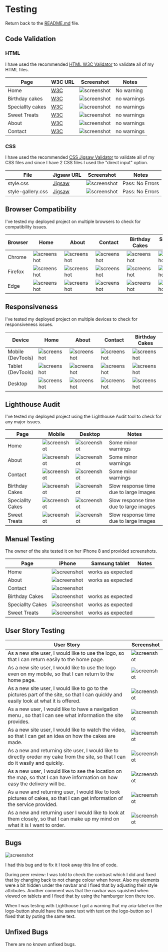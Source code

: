 # Testing

Return back to the [README.md](README.md) file.

## Code Validation

### HTML

I have used the recommended [HTML W3C Validator](https://validator.w3.org) to validate all of my HTML files.


| Page | W3C URL | Screenshot | Notes |
| --- | --- | --- | --- |
| Home | [W3C](https://validator.w3.org/nu/?doc=https%3A%2F%2FEfthymiaKakoulidou.github.io%2Fcakes-by-kg%2Findex.html) | ![screenshot](documentation/html-validation-home.JPG) | No warning |
| Birthday cakes | [W3C](https://validator.w3.org/nu/?doc=https%3A%2F%2FEfthymiaKakoulidou.github.io%2Fcakes-by-kg%2Fbirthday-cakes.html) | ![screenshot](documentation/html-validation-birthday-cakes.JPG) | no warnings|
| Speciallty cakes | [W3C](https://validator.w3.org/nu/?doc=https%3A%2F%2FEfthymiaKakoulidou.github.io%2Fcakes-by-kg%2Fspeciallty-cakes.html) | ![screenshot](documentation/html-validation-birthday-cakes.JPG) | no warnings|
| Sweet Treats | [W3C](https://validator.w3.org/nu/?doc=https%3A%2F%2FEfthymiaKakoulidou.github.io%2Fcakes-by-kg%2Fsweet-treats.html) | ![screenshot](documentation/html-validation-birthday-cakes.JPG) | no warnings|
| About | [W3C](https://validator.w3.org/nu/?doc=https%3A%2F%2FEfthymiaKakoulidou.github.io%2Fcakes-by-kg%2Fabout.html) | ![screenshot](documentation/html-validation-birthday-cakes.JPG) | no warnings|
| Contact | [W3C](https://validator.w3.org/nu/?doc=https%3A%2F%2FEfthymiaKakoulidou.github.io%2Fcakes-by-kg%2Fcontact.html) | ![screenshot](documentation/html-validation-contact.JPG) | no warnings |

### CSS

I have used the recommended [CSS Jigsaw Validator](https://jigsaw.w3.org/css-validator) to validate all of my CSS files and since I have 2 CSS files I used the "direct input" option.

| File | Jigsaw URL | Screenshot | Notes |
| --- | --- | --- | --- |
| style.css | [Jigsaw](https://jigsaw.w3.org/css-validator/validator?uri=https%3A%2F%2FEfthymiaKakoulidou.github.io%2Fcakes-by-kg) | ![screenshot](documentation/css-validation-style.JPG) | Pass: No Errors |
| style-gallery.css | [Jigsaw](https://jigsaw.w3.org/css-validator/validator?uri=https%3A%2F%2FEfthymiaKakoulidou.github.io%2Fcakes-by-kg) | ![screenshot](documentation/css-validation-style.JPG) | Pass: No Errors |


## Browser Compatibility

I've tested my deployed project on multiple browsers to check for compatibility issues.

| Browser | Home | About | Contact | Birthday Cakes | Speciallty Cakes | Sweet Treats |
| --- | --- | --- | --- | --- | --- | --- |
| Chrome | ![screenshot](documentation/browser-chrome-home.JPG) | ![screenshot](documentation/browser-chrome-about.JPG) | ![screenshot](documentation/browser-chrome-contact.JPG) | ![screenshot](documentation/browser-chrome-birthday-cakes.JPG)| ![screenshot](documentation/browser-chrome-speciallty-cakes.JPG) | ![screenshot](documentation/browser-chrome-sweet-treats.JPG) | Works as expected |
| Firefox | ![screenshot](documentation/browser-firefox-home.JPG) | ![screenshot](documentation/browser-firefox-about.JPG) | ![screenshot](documentation/browser-firefox-contact.JPG) | ![screenshot](documentation/browser-firefox-birthday-cakes.JPG) | ![screenshot](documentation/browser-firefox-speciallty-cakes.JPG) | ![screenshot](documentation/browser-firefox-sweet-treats.JPG) | Works as expected |
| Edge | ![screenshot](documentation/browser-edge-home.JPG) | ![screenshot](documentation/browser-edge-about.JPG) | ![screenshot](documentation/browser-edge-contact.JPG) | ![screenshot](documentation/browser-edge-birthday-cakes.JPG) | ![screenshot](documentation/browser-edge-speciallty-cakes.JPG) | ![screenshot](documentation/browser-edge-sweet-treats.JPG) | Works as expected |


## Responsiveness

I've tested my deployed project on multiple devices to check for responsiveness issues.

| Device | Home | About | Contact | Birthday Cakes | Speciallty Cakes | Sweet Treats |
| --- | --- | --- | --- | --- | --- | --- |
| Mobile (DevTools) | ![screenshot](documentation/responsive-mobile-home.JPG) | ![screenshot](documentation/responsive-mobile-about.JPG) | ![screenshot](documentation/responsive-mobile-contact.JPG) | ![screenshot](documentation/responsive-mobile-birthday-cakes.JPG) | ![screenshot](documentation/responsive-mobile-speciallty-cakes.JPG) | ![screenshot](documentation/responsive-mobile-sweet-treats.JPG) | Works as expected |
| Tablet (DevTools) | ![screenshot](documentation/responsive-tablet-home.JPG) | ![screenshot](documentation/responsive-tablet-about.JPG) | ![screenshot](documentation/responsive-tablet-contact.JPG) | ![screenshot](documentation/responsive-tablet-birthday-cakes.JPG) | ![screenshot](documentation/responsive-tablet-speciallty-cakes.JPG) | ![screenshot](documentation/responsive-tablet-sweet-treats.JPG) | Works as expected |
| Desktop | ![screenshot](documentation/responsive-desktop-home.JPG) | ![screenshot](documentation/responsive-desktop-about.JPG) | ![screenshot](documentation/responsive-desktop-contact.JPG) | ![screenshot](documentation/responsive-desktop-birthday-cakes.JPG) | ![screenshot](documentation/responsive-desktop-speciallty-cakes.JPG) | ![screenshot](documentation/responsive-desktop-sweet-treats.JPG) | Works as expected |


## Lighthouse Audit


I've tested my deployed project using the Lighthouse Audit tool to check for any major issues.

| Page | Mobile | Desktop | Notes |
| --- | --- | --- | --- |
| Home | ![screenshot](documentation/lighthouse-home-mobile.JPG) | ![screenshot](documentation/lighthouse-home-desktop.JPG) | Some minor warnings |
| About | ![screenshot](documentation/lighthouse-about-mobile.JPG) | ![screenshot](documentation/lighthouse-about-desktop.JPG) | Some minor warnings |
| Contact | ![screenshot](documentation/lighthouse-contact-mobile.JPG) | ![screenshot](documentation/lighthouse-contact-desktop.JPG) | Some minor warnings |
| Birthday Cakes | ![screenshot](documentation/lighthouse-birthday-cakes-mobile.JPG) | ![screenshot](documentation/lighthouse-birthday-cakes-desktop.JPG) | Slow response time due to large images |
| Speciallty Cakes | ![screenshot](documentation/lighthouse-speciallty-cakes-mobile.JPG) | ![screenshot](documentation/lighthouse-speciallty-cakes-desktop.JPG) | Slow response time due to large images |
| Sweet Treats | ![screenshot](documentation/lighthouse-sweet-treats-mobile.JPG) | ![screenshot](documentation/lighthouse-sweet-treats-desktop.JPG) | Slow response time due to large images |


## Manual Testing

The owner of the site tested it on her iPhone 8 and provided screenshots.

| Page | iPhone | Samsung tablet | Notes |
| --- | --- | --- | --- |
| Home | ![screenshot](documentation/kg-home.JPG) | works as expected |
| About | ![screenshot](documentation/kg-about.JPG) | works as expected |
| Contact | ![screenshot](documentation/kg-contact.JPG) |
| Birthday Cakes | ![screenshot](documentation/kg-birthday-cakes.JPG) | works as expected |
| Speciallty Cakes | ![screenshot](documentation/kg-speciallty-cakes.JPG) | works as expected |
| Sweet Treats | ![screenshot](documentation/kg-sweet-treats.JPG) | works as expected |

## User Story Testing


| User Story | Screenshot |
| --- | --- |
| As a new site user, I would like to use the logo, so that I can return easily to the home page. | ![screenshot](documentation/feature01.JPG) |
| As a new site user, I would like to use the logo even on my mobile, so that I can return to the home page. | ![screenshot](documentation/feature02.JPG) |
| As a new site user, I would like to go to the pictures part of the site, so that I can quickly and easily look at what it is offered. | ![screenshot](documentation/feature03.JPG) |
| As a new user, I would like to have a navigation menu , so that I can see what information the site provides. | ![screenshot](documentation/feature04.JPG) |
| As a new site user, I would like to watch the video, so that I can get an idea on how the cakes are made. | ![screenshot](documentation/feature05.JPG) |
| As a new and returning site user, I would like to directly oreder my cake from the site, so that I can do it wasily and quickly. | ![screenshot](documentation/feature06.JPG) |
| As a new user, I would like to see the location on the map, so that I can have information on how easy the delivery will be. | ![screenshot](documentation/feature07.JPG) |
| As a new and returning user, I would like to look pictures of cakes, so that I can get information of the service provided. | ![screenshot](documentation/feature08.JPG) |
| As a new and returning user I would like to look at them closely, so that I can make up my mind on what it is I want to order. | ![screenshot](documentation/feature09.JPG) |

## Bugs

![screenshot](documentation/bug.JPG)

I had this bug and to fix it I took away this line of code.

During peer review:
I was told to check the contrast which I did and fixed that by changing back to not change colour when hover.
Also my elements were a bit hidden under the navbar and I fixed that by adjusting their style attributes.
Another comment was that the navbar was squished when viewed on tablets and I fixed that by using the hamburger icon there too.

When I was testing with Lighthouse I got a warning that my aria-label on the logo-button should have the same text with text on the logo-button so I fixed that by puting the same text.


## Unfixed Bugs

There are no known unfixed bugs.
 